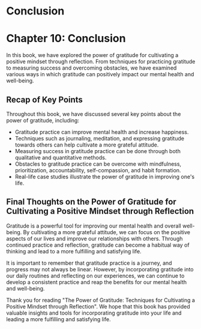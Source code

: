 # Conclusion

Chapter 10: Conclusion
======================

In this book, we have explored the power of gratitude for cultivating a positive mindset through reflection. From techniques for practicing gratitude to measuring success and overcoming obstacles, we have examined various ways in which gratitude can positively impact our mental health and well-being.

Recap of Key Points
-------------------

Throughout this book, we have discussed several key points about the power of gratitude, including:

* Gratitude practice can improve mental health and increase happiness.
* Techniques such as journaling, meditation, and expressing gratitude towards others can help cultivate a more grateful attitude.
* Measuring success in gratitude practice can be done through both qualitative and quantitative methods.
* Obstacles to gratitude practice can be overcome with mindfulness, prioritization, accountability, self-compassion, and habit formation.
* Real-life case studies illustrate the power of gratitude in improving one's life.

Final Thoughts on the Power of Gratitude for Cultivating a Positive Mindset through Reflection
----------------------------------------------------------------------------------------------

Gratitude is a powerful tool for improving our mental health and overall well-being. By cultivating a more grateful attitude, we can focus on the positive aspects of our lives and improve our relationships with others. Through continued practice and reflection, gratitude can become a habitual way of thinking and lead to a more fulfilling and satisfying life.

It is important to remember that gratitude practice is a journey, and progress may not always be linear. However, by incorporating gratitude into our daily routines and reflecting on our experiences, we can continue to develop a consistent practice and reap the benefits for our mental health and well-being.

Thank you for reading "The Power of Gratitude: Techniques for Cultivating a Positive Mindset through Reflection". We hope that this book has provided valuable insights and tools for incorporating gratitude into your life and leading a more fulfilling and satisfying life.